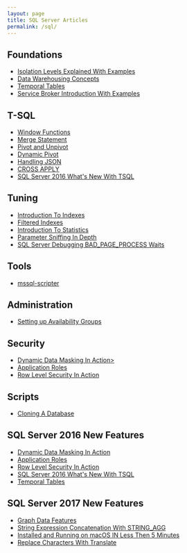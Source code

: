 ```yaml
--- 
layout: page 
title: SQL Server Articles 
permalink: /sql/ 
---
```


<div id="wrap" class="container-fluid">
    <div class="row">
        <script async src="//pagead2.googlesyndication.com/pagead/js/adsbygoogle.js"></script>
        <!-- responsive -->
        <ins class="adsbygoogle" style="display:block" data-ad-client="ca-pub-3340370932015278" data-ad-slot="3710942441" data-ad-format="auto"></ins>
        <script>
            (adsbygoogle = window.adsbygoogle || []).push({});
        </script>

<div class="content col-md-6">
<h2>Foundations</h2>
<ul>
<li><a href="https://gavindraper.com/2012/02/18/sql-server-isolation-levels-by-example/">Isolation Levels Explained With Examples<a/></li>
<li><a href="https://gavindraper.com/2017/05/14/sql-data-warehouse-explained/">Data Warehousing Concepts<a/></li>
<li><a href="https://gavindraper.com/2016/04/15/sql-2016-temporal-tables-by-example-2/">Temporal Tables</a></li>
<li><a href="https://gavindraper.com/2012/06/03/sql-server-service-broker-explained/">Service Broker Introduction With Examples</a></li>
</ul>

<h2>T-SQL</h2>
<ul>
<li><a href="https://gavindraper.com/2017/05/23/sql-server-window-functions-in-action/">Window Functions</a></li>
<li><a href="https://gavindraper.com/2017/05/08/usgin-sql-server-merge/">Merge Statement</a></li>
<li><a href="https://gavindraper.com/2017/05/04/sql-server-pivot-unpivot-explained/">Pivot and Unpivot</a></li>
<li><a href="https://gavindraper.com/2017/05/07/sql-server-dynamic-pivot/">Dynamic Pivot</a></li>
<li><a href="https://gavindraper.com/2017/05/06/sql-server-json/">Handling JSON</a></li>
<li><a href="https://gavindraper.com/2017/05/03/cross-apply-is-awesome/">CROSS APPLY</a></li>
<li><a href="https://gavindraper.com/2017/06/06/sql-server-2016-tsql-whats-new/">SQL Server 2016 What's New With TSQL</a></li>
</ul>

<h2>Tuning</h2>
<ul>
<li><a href="https://gavindraper.com/2017/05/16/clustered-and-nonclustered-indexes/">Introduction To Indexes</a></li>
<li><a href="https://gavindraper.com/2017/05/30/sql-server-filtered-indexes-by-example/">Filtered Indexes</a></li>
<li><a href="https://gavindraper.com/2017/05/22/sql-server-into-to-statistics/">Introduction To Statistics</a></li>
<li><a href="https://gavindraper.com/2017/05/31/sql-server-parameter-sniffing/">Parameter Sniffing In Depth</a></li>
<li><a href="https://gavindraper.com/2017/06/03/sql-server-bad-page-process-wait/">SQL Server Debugging BAD_PAGE_PROCESS Waits</a></li>
</ul>

<h2>Tools</h2>
<ul>
<li><a href="https://gavindraper.com/2017/06/27/sql-server-level-up-with-mssql-scripter/">mssql-scripter</a></li>
</ul>

<h2>Administration</h2>
<ul>
<li><a href="https://gavindraper.com/2012/11/19/sql-availability-groups-vm-sandbox-step-by-step/">Setting up Availability Groups</a></li>
</ul>

<h2>Security</h2>
<ul>
<li><a href="https://gavindraper.com/2017/06/01/sql-server-dynamic-data-masking/">Dynamic Data Masking In Action></a></li>
<li><a href="https://gavindraper.com/2017/06/05/sql-server-application-roles/">Application Roles</a></li>
<li><a href="https://gavindraper.com/2017/06/07/sql-server-row-level-security/">Row Level Security In Action</a></li>
</ul>

<h2>Scripts</h2>
<ul>
<li><a href="https://gavindraper.com/2014/03/01/cloning-a-sql-server-database/">Cloning A Database</a></li>
</ul>

</div>
<div class="content col-md-6">
<h2>SQL Server 2016 New Features</h2>
<ul>
<li><a href="https://gavindraper.com/2017/06/01/sql-server-dynamic-data-masking/">Dynamic Data Masking In Action</a></li>
<li><a href="https://gavindraper.com/2017/06/05/sql-server-application-roles/">Application Roles</a></li>
<li><a href="https://gavindraper.com/2017/06/07/sql-server-row-level-security/">Row Level Security In Action</a></li>
<li><a href="https://gavindraper.com/2017/06/06/sql-server-2016-tsql-whats-new/">SQL Server 2016 What's New With TSQL</a></li>
<li><a href="https://gavindraper.com/2016/04/15/sql-2016-temporal-tables-by-example-2/">Temporal Tables</a></li>
</ul>

<h2>SQL Server 2017 New Features</h2>
<ul>
<li><a href="https://gavindraper.com/2017/06/12/sql-server-2017-graph-data/">Graph Data Features</a></li>
<li><a href="https://gavindraper.com/2017/06/20/sql-server-concatenation-with-string-agg/">String Expression Concatenation With STRING_AGG</a></li>
<li><a href="https://gavindraper.com/2017/06/19/sql-server-on-macos/">Installed and Running on macOS IN Less Then 5 Minutes</a></li>
<li><a href="https://gavindraper.com/2017/07/05/sql-server-translate-function/">Replace Characters With Translate</a></li>
</ul>
</div>
</div>
</div>




<script async src="//pagead2.googlesyndication.com/pagead/js/adsbygoogle.js"></script>
<!-- responsive -->
<ins class="adsbygoogle" style="display:block" data-ad-client="ca-pub-3340370932015278" data-ad-slot="3710942441" data-ad-format="auto"></ins>
<script>
    (adsbygoogle = window.adsbygoogle || []).push({});

</script>